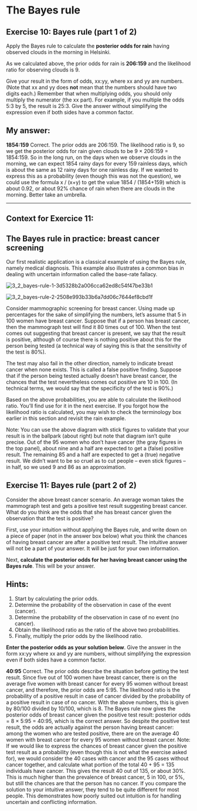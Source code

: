 # The Bayes rule

## Exercise 10: Bayes rule (part 1 of 2) 

Apply the Bayes rule to calculate the **posterior odds for rain** having observed clouds in the morning in Helsinki.

As we calculated above, the prior odds for rain is **206:159** and the likelihood ratio for observing clouds is 9.

Give your result in the form of odds, xx:yy, where xx and yy are numbers. (Note that xx and yy does **not** mean that the numbers should have two digits each.) Remember that when multiplying odds, you should only multiply the numerator (the xx part). For example, if you multiple the odds 5:3 by 5, the result is 25:3. Give the answer without simplifying the expression even if both sides have a common factor.

## My answer:

**1854:159** Correct. The prior odds are 206:159. The likelihood ratio is 9, so we get the posterior odds for rain given clouds to be 9 × 206:159 = 1854:159. So in the long run, on the days when we observe clouds in the morning, we can expect 1854 rainy days for every 159 rainless days, which is about the same as 12 rainy days for one rainless day. If we wanted to express this as a probability (even though this was not the question), we could use the formula x / (x+y) to get the value 1854 / (1854+159) which is about 0.92, or about 92% chance of rain when there are clouds in the morning. Better take an umbrella.

---
## Context for Exercice 11:

## The Bayes rule in practice: breast cancer screening

Our first realistic application is a classical example of using the Bayes rule, namely medical diagnosis. This example also illustrates a common bias in dealing with uncertain information called the base-rate fallacy.

![3_2_bayes-rule-1-3d5328b2a006cca62ed8c54f47be33b1](https://github.com/yodablocks/elementsofai/assets/83685559/d28cba8c-8862-4060-849d-861d8b52c110)

![3_2_bayes-rule-2-2508e993b33b6a7dd06c7644ef8cbd1f](https://github.com/yodablocks/elementsofai/assets/83685559/e6205282-8021-49de-933e-0dd4277de101)

Consider mammographic screening for breast cancer. Using made up percentages for the sake of simplifying the numbers, let’s assume that 5 in 100 women have breast cancer. Suppose that if a person has breast cancer, then the mammograph test will find it 80 times out of 100. When the test comes out suggesting that breast cancer is present, we say that the result is positive, although of course there is nothing positive about this for the person being tested (a technical way of saying this is that the sensitivity of the test is 80%).

The test may also fail in the other direction, namely to indicate breast cancer when none exists. This is called a false positive finding. Suppose that if the person being tested actually doesn’t have breast cancer, the chances that the test nevertheless comes out positive are 10 in 100. (In technical terms, we would say that the specificity of the test is 90%.)

Based on the above probabilities, you are able to calculate the likelihood ratio. You’ll find use for it in the next exercise. If you forgot how the likelihood ratio is calculated, you may wish to check the terminology box earlier in this section and revisit the rain example.

Note: You can use the above diagram with stick figures to validate that your result is in the ballpark (about right) but note that diagram isn’t quite precise. Out of the 95 women who don’t have cancer (the gray figures in the top panel), about nine and a half are expected to get a (false) positive result. The remaining 85 and a half are expected to get a (true) negative result. We didn’t want to be so cruel as to cut people – even stick figures – in half, so we used 9 and 86 as an approximation.

## Exercise 11: Bayes rule (part 2 of 2)

Consider the above breast cancer scenario. An average woman takes the mammograph test and gets a positive test result suggesting breast cancer. What do you think are the odds that she has breast cancer given the observation that the test is positive?

First, use your intuition without applying the Bayes rule, and write down on a piece of paper (not in the answer box below) what you think the chances of having breast cancer are after a positive test result. The intuitive answer will not be a part of your answer. It will be just for your own information.

Next, **calculate the posterior odds for her having breast cancer using the Bayes rule**. This will be your answer.

## Hints:

1. Start by calculating the prior odds.
2. Determine the probability of the observation in case of the event (cancer).
3. Determine the probability of the observation in case of no event (no cancer).
4. Obtain the likelihood ratio as the ratio of the above two probabilities.
5. Finally, multiply the prior odds by the likelihood ratio.

**Enter the posterior odds as your solution below**. Give the answer in the form xx:yy where xx and yy are numbers, without simplifying the expression even if both sides have a common factor.

**40:95** Correct. The prior odds describe the situation before getting the test result. Since five out of 100 women have breast cancer, there is on the average five women with breast cancer for every 95 women without breast cancer, and therefore, the prior odds are 5:95. The likelihood ratio is the probability of a positive result in case of cancer divided by the probability of a positive result in case of no cancer. With the above numbers, this is given by 80/100 divided by 10/100, which is 8. The Bayes rule now gives the posterior odds of breast cancer given the positive test result: posterior odds = 8 × 5:95 = 40:95, which is the correct answer. So despite the positive test result, the odds are actually against the person having breast cancer: among the women who are tested positive, there are on the average 40 women with breast cancer for every 95 women without breast cancer. Note: If we would like to express the chances of breast cancer given the positive test result as a probability (even though this is not what the exercise asked for), we would consider the 40 cases with cancer and the 95 cases without cancer together, and calculate what portion of the total 40 + 95 = 135 individuals have cancer. This gives the result 40 out of 135, or about 30%. This is much higher than the prevalence of breast cancer, 5 in 100, or 5%, but still the chances are that the person has no cancer. If you compare the solution to your intuitive answer, they tend to be quite different for most people. This demonstrates how poorly suited out intuition is for handling uncertain and conflicting information.
